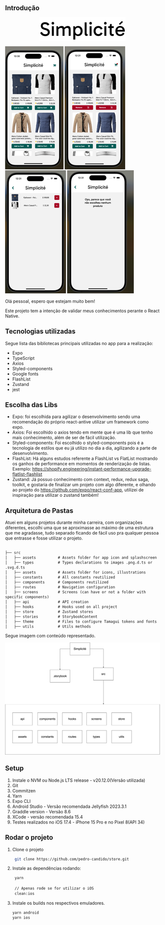 ## Introdução

<p align="center">
<img src="https://github.com/pedro-candido/store/blob/master/src/assets/Logo-white.png?raw=true" />
</p>

<p>
<img height="400" src="https://github.com/pedro-candido/store/blob/master/src/assets/print1.png?raw=true" />
<img height="400" src="https://github.com/pedro-candido/store/blob/master/src/assets/print2.png?raw=true" />
<img height="400" src="https://github.com/pedro-candido/store/blob/master/src/assets/print3.png?raw=true" />
<img height="400" src="https://github.com/pedro-candido/store/blob/master/src/assets/print4.png?raw=true" />
</p>
Olá pessoal, espero que estejam muito bem!

Este projeto tem a intenção de validar meus conhecimentos perante o React Native.

## Tecnologias utilizadas

Segue lista das bibliotecas principais utilizadas no app para a realização:

- Expo
- TypeScript
- Axios
- Styled-components
- Google fonts
- FlashList
- Zustand
- jest

## Escolha das Libs

- Expo: foi escolhida para agilizar o desenvolvimento sendo uma recomendação do próprio react-antive utilizar um framework como expo.
- Axios: Foi escolhido o axios tendo em mente que é uma lib que tenho mais conhecimento, além de ser de fácil utilização.
- Styled-components: Foi escolhido o styled-components pois é a tecnologia de estilos que eu já utilizo no dia a dia, agilizando a parte de desenvolvimento.
- FlashList: Há alguns estudos referente a FlashList vs FlatList mostrando os ganhos de performance em momentos de renderização de listas. Exemplo: https://shopify.engineering/instant-performance-upgrade-flatlist-flashlist
- Zustand: Já possuo conhecimento com context, redux, redux saga, toolkit, e gostaria de finalizar um projeto com algo diferente, e olhando ao projeto do https://github.com/expo/react-conf-app, utilizei de inspiração para utilizar o zustand também!

## Arquitetura de Pastas

Atuei em alguns projetos durante minha carreira, com organizações diferentes, escolhi uma que se aproximasse ao máximo de uma estrutura que me agradasse, tudo separado ficando de fácil uso pra qualquer pessoa que entrasse e fosse utilizar o projeto.

```

├── src
│   ├── assets          # Assets folder for app icon and splashscreen
│   ├── types           # Types declarations to images .png.d.ts or .svg.d.ts
│   ├── assets          # Assets folder for icons, illustrations
│   ├── constants       # All constants reutilized
│   ├── components      # Components reutilized
│   ├── routes          # Navigation configuration
│   ├── screens         # Screens (can have or not a folder with specific components)
│   ├── api             # API creation
│   ├── hooks           # Hooks used on all project
│   ├── store           # Zustand stores
│   ├── stories         # StorybookContent
│   ├── theme           # Files to configure Tamagui tokens and fonts
│   ├── utils           # Utils methods
```

Segue imagem com conteúdo representado.

<img src="https://raw.githubusercontent.com/pedro-candido/store/b5c834e418cbfabd59480c9b569f4c28d27a0cd2/src/assets/organization.svg"/>


## Setup

1. Instale o NVM ou Node.js LTS release - v20.12.0(Versão utilizada)
2. Git
3. Commitzen
4. Yarn
5. Expo CLI
6. Android Studio - Versão recomendada Jellyfish 2023.3.1
7. Graddle version - Versão 8.6
8. XCode - versão recomendada 15.4
9. Testes realizados no iOS 17.4 - iPhone 15 Pro e no Pixel 8(API 34)

## Rodar o projeto

1. Clone o projeto
   ```bash
    git clone https://github.com/pedro-candido/store.git
   ```
2. Instale as dependências rodando:

   ```bash
    yarn

    // Apenas rode se for utilizar o iOS
    clean:ios
   ```

3. Instale os builds nos respectivos emuladores.
   ```
   yarn android
   yarn ios
   ```

